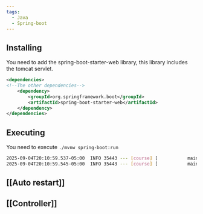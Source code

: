 ```yaml
---
tags:
  - Java
  - Spring-boot
---
```


## Installing
You need to add the spring-boot-starter-web library, this library includes the tomcat servlet.
```xml
<dependencies>
<!--The other dependencies-->
	<dependency>
		<groupId>org.springframework.boot</groupId>
		<artifactId>spring-boot-starter-web</artifactId>
	</dependency>
</dependencies>
```

## Executing
You need to execute `./mvnw spring-boot:run`
```bash
2025-09-04T20:10:59.537-05:00  INFO 35443 --- [course] [           main] o.s.b.w.embedded.tomcat.TomcatWebServer  : Tomcat started on port 8080 (http) with context path '/'
2025-09-04T20:10:59.545-05:00  INFO 35443 --- [course] [           main] com.example.course.CourseApplication     : Started CourseApplication in 1.38 seconds (process running for 1.662)
```
## [[Auto restart]]
## [[Controller]]